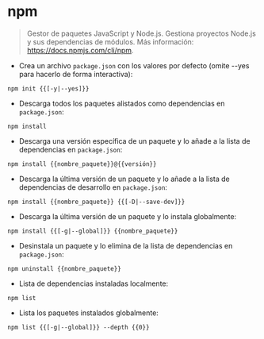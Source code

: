 # npm

> Gestor de paquetes JavaScript y Node.js.
> Gestiona proyectos Node.js y sus dependencias de módulos.
> Más información: <https://docs.npmjs.com/cli/npm>.

- Crea un archivo `package.json` con los valores por defecto (omite --yes para hacerlo de forma interactiva):

`npm init {{[-y|--yes]}}`

- Descarga todos los paquetes alistados como dependencias en `package.json`:

`npm install`

- Descarga una versión específica de un paquete y lo añade a la lista de dependencias en `package.json`:

`npm install {{nombre_paquete}}@{{versión}}`

- Descarga la última versión de un paquete y lo añade a la lista de dependencias de desarrollo en `package.json`:

`npm install {{nombre_paquete}} {{[-D|--save-dev]}}`

- Descarga la última versión de un paquete y lo instala globalmente:

`npm install {{[-g|--global]}} {{nombre_paquete}}`

- Desinstala un paquete y lo elimina de la lista de dependencias en `package.json`:

`npm uninstall {{nombre_paquete}}`

- Lista de dependencias instaladas localmente:

`npm list`

- Lista los paquetes instalados globalmente:

`npm list {{[-g|--global]}} --depth {{0}}`
